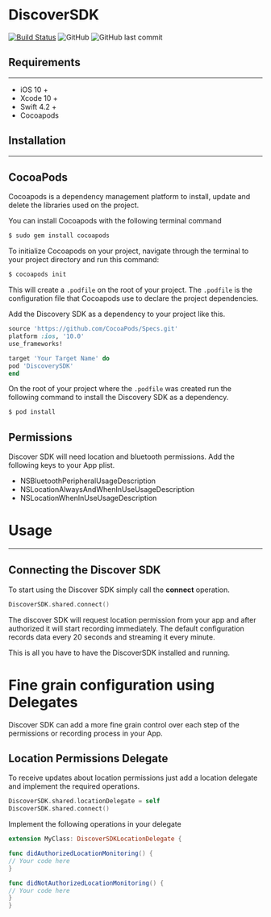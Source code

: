 # DiscoverSDK
[![Build Status](https://travis-ci.com/locally-io/ios-discover-sdk.svg?branch=master)](https://travis-ci.org/locally-io/ios-discover-sdk) ![GitHub](https://img.shields.io/github/license/locally-io/ios-discover-sdk.svg) ![GitHub last commit](https://img.shields.io/github/last-commit/locally-io/ios-engage-sdk.svg)

## Requirements
---- 
* iOS 10 +
* Xcode 10 +
* Swift 4.2 +
* Cocoapods

## Installation
---- 
## CocoaPods
Cocoapods is a dependency management platform to install, update and delete the libraries used on the project.


You can  install Cocoapods with the following terminal command

```ruby
$ sudo gem install cocoapods
```

To initialize Cocoapods on your project, navigate through the terminal to your project directory and run this command:
```ruby
$ cocoapods init
```

This will create a `.podfile` on the root of your project. The `.podfile` is the configuration file that Cocoapods use to declare the project dependencies. 

Add the Discovery SDK as a dependency to your project like this.

```ruby
source 'https://github.com/CocoaPods/Specs.git'
platform :ios, '10.0'
use_frameworks!

target 'Your Target Name' do
pod 'DiscoverySDK'
end
```

On the root of your project where the `.podfile` was created run the following command to install the Discovery SDK as a dependency.

```ruby
$ pod install
```

##  Permissions

Discover SDK will need location and bluetooth permissions. Add the following keys to  your App plist.

- NSBluetoothPeripheralUsageDescription
- NSLocationAlwaysAndWhenInUseUsageDescription
- NSLocationWhenInUseUsageDescription

# Usage
---- 
## Connecting the Discover SDK  

To start using the Discover SDK simply call the **connect** operation.  

```swift
DiscoverSDK.shared.connect()
```

The discover SDK will request location permission from your app and after authorized  it will start recording immediately. The default configuration records data every 20 seconds and streaming it every minute.

This is all you have to have the DiscoverSDK installed and running.

# Fine grain configuration using Delegates

Discover SDK can add a more fine grain control over each step of the permissions or recording process in your App.

## Location Permissions Delegate

To receive updates about location permissions just add a location delegate and implement the required operations.  

```swift
DiscoverSDK.shared.locationDelegate = self
DiscoverSDK.shared.connect()
```

Implement the following operations in your delegate

```swift
extension MyClass: DiscoverSDKLocationDelegate {

func didAuthorizedLocationMonitoring() {
// Your code here
}

func didNotAuthorizedLocationMonitoring() {
// Your code here
}
}
```
